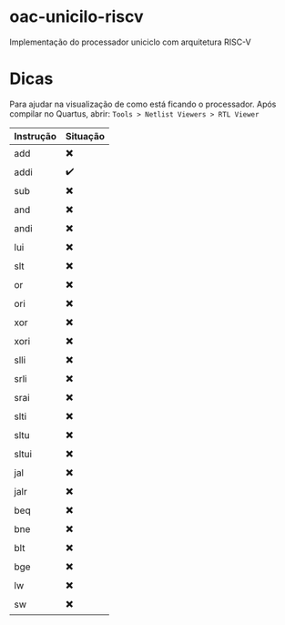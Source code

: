 ﻿# oac-unicilo-riscv
Implementação do processador uniciclo com arquitetura RISC-V

# Dicas
Para ajudar na visualização de como está ficando o processador. Após compilar no Quartus, abrir: `Tools > Netlist Viewers > RTL Viewer`

|Instrução|Situação|
|--|--|
|add|:heavy_multiplication_x:|
|addi|:heavy_check_mark:|
|sub|:heavy_multiplication_x:|
|and|:heavy_multiplication_x:|
|andi|:heavy_multiplication_x:|
|lui|:heavy_multiplication_x:|
|slt|:heavy_multiplication_x:|
|or|:heavy_multiplication_x:|
|ori|:heavy_multiplication_x:|
|xor|:heavy_multiplication_x:|
|xori|:heavy_multiplication_x:|
|slli|:heavy_multiplication_x:|
|srli|:heavy_multiplication_x:|
|srai|:heavy_multiplication_x:|
|slti|:heavy_multiplication_x:|
|sltu|:heavy_multiplication_x:|
|sltui|:heavy_multiplication_x:|
|jal|:heavy_multiplication_x:|
|jalr|:heavy_multiplication_x:|
|beq|:heavy_multiplication_x:|
|bne|:heavy_multiplication_x:|
|blt|:heavy_multiplication_x:|
|bge|:heavy_multiplication_x:|
|lw|:heavy_multiplication_x:|
|sw|:heavy_multiplication_x:|